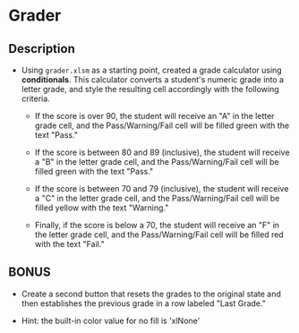 # Grader

## Description

* Using `grader.xlsm` as a starting point, created a grade calculator using **conditionals**. 
This calculator converts a student's numeric grade into a letter grade, and style the resulting cell accordingly with the following criteria.

  * If the score is over 90, the student will receive an "A" in the letter grade cell, and the Pass/Warning/Fail cell will be filled green with the text "Pass."

  * If the score is between 80 and 89 (inclusive), the student will receive a "B" in the letter grade cell, and the Pass/Warning/Fail cell will be filled green with the text "Pass."

  * If the score is between 70 and 79 (inclusive), the student will receive a "C" in the letter grade cell, and the Pass/Warning/Fail cell will be filled yellow with the text "Warning."

  * Finally, if the score is below a 70, the student will receive an "F" in the letter grade cell, and the Pass/Warning/Fail cell will be filled red with the text "Fail."

## BONUS

* Create a second button that resets the grades to the original state and then establishes the previous grade in a row labeled "Last Grade."

* Hint: the built-in color value for no fill is 'xlNone'
